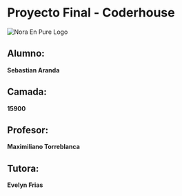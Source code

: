 # Proyecto Final - Coderhouse
![Nora En Pure Logo](https://arandasebastian.com.ar/coder/images/noraenpure_logo_white.png)

## Alumno:
**Sebastian Aranda**

## Camada:
**15900**

## Profesor:
**Maximiliano Torreblanca**

## Tutora:
**Evelyn Frias**
